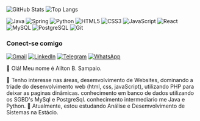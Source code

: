 
 ![GitHub Stats](https://github-readme-stats.vercel.app/api?username=SEUUSERNAME&theme=transparent&bg_color=011627&border_color=FF9F1C&show_icons=true&icon_color=E71D36&title_color=2EC4B6&text_color=FDFFFC)
 ![Top Langs](https://github-readme-stats-git-masterrstaa-rickstaa.vercel.app/api/top-langs/?username=SEUUSERNAME&bg_color=011627&border_color=FF9F1C&title_color=2EC4B6&text_color=FDFFFC)

![Java](https://img.shields.io/badge/java-%23ED8B00.svg?style=for-the-badge&logo=openjdk&logoColor=white)
![Spring](https://img.shields.io/badge/spring-%236DB33F.svg?style=for-the-badge&logo=spring&logoColor=white)
![Python](https://img.shields.io/badge/python-3670A0?style=for-the-badge&logo=python&logoColor=ffdd54)
![HTML5](https://img.shields.io/badge/HTML5-E34F26?style=for-the-badge&logo=html5&logoColor=white)
![CSS3](https://img.shields.io/badge/CSS3-1572B6?style=for-the-badge&logo=css3&logoColor=white)
![JavaScript](https://img.shields.io/badge/JavaScript-F7DF1E?style=for-the-badge&logo=javascript&logoColor=black)
![React](https://img.shields.io/badge/React-20232A?style=for-the-badge&logo=react&logoColor=61DAFB)
![MySQL](https://img.shields.io/badge/MySQL-00000F?style=for-the-badge&logo=mysql&logoColor=white)
![PostgreSQL](https://img.shields.io/badge/PostgreSQL-000?style=for-the-badge&logo=postgresql)
![Git](https://img.shields.io/badge/GIT-E44C30?style=for-the-badge&logo=git&logoColor=white)

 ### Conect-se comigo
  [![Gmail](https://img.shields.io/badge/Gmail-333333?style=for-the-badge&logo=gmail&logoColor=red)](mailto:sd.ailtonsampaio@gmail.com)
  [![LinkedIn](https://img.shields.io/badge/LinkedIn-0077B5?style=for-the-badge&logo=linkedin&logoColor=white)](https://www.linkedin.com/in/ailton-sampaio-21864b124/)
  [![Telegram](https://img.shields.io/badge/Telegram-000?style=for-the-badge&logo=telegram&logoColor=2CA5E0)](https://t.me/Ailton_Sampaio)
  [![WhatsApp](https://img.shields.io/badge/WhatsApp-25D366?style=for-the-badge&logo=whatsapp&logoColor=white)](https://wa.me/55+91+985841071)
  
👋 Olá! Meu nome é Ailton B. Sampaio.

👀 Tenho interesse nas áreas, desemvolvimento de Websites, dominando a triade do desenvolvimento web (html, css, javaScript), utilizando PHP para deixar as paginas dinâmicas.
conhecimento em banco de dados utilizando os SGBD's MySql e PostgreSql.
conhecimento intermediario me Java e Python.
🌱 Atualmente, estou estudando Análise e Desemvolvimento de Sistemas na Estácio.

 
